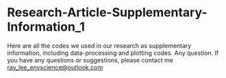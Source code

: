 # Research-Article-Supplementary-Information_1
Here are all the codes we used in our research as supplementary information, including data-processing and plotting codes. Any question. If you have any questions or suggestions, please contact me  ray_lee_envscience@outlook.com
